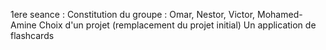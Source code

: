 1ere seance : 
Constitution du groupe : Omar, Nestor, Victor, Mohamed-Amine
Choix d'un projet (remplacement du projet initial) Un application de flashcards
        
